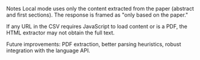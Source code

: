 Notes
Local mode uses only the content extracted from the paper (abstract and first sections). The response is framed as "only based on the paper."

If any URL in the CSV requires JavaScript to load content or is a PDF, the HTML extractor may not obtain the full text.

Future improvements: PDF extraction, better parsing heuristics, robust integration with the language API.